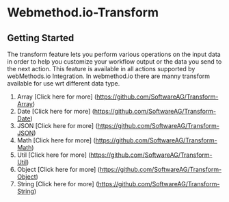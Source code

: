 # Webmethod.io-Transform
## Getting Started
The transform feature lets you perform various operations on the input data in order to help you customize your workflow output or the data you send to the next action. This feature is available in all actions supported by webMethods.io Integration. 
In webmethod.io there are manny transform available for use wrt different data type.
1. Array [Click here for more] (https://github.com/SoftwareAG/Transform-Array)
2. Date [Click here for more] (https://github.com/SoftwareAG/Transform-Date)
3. JSON [Click here for more] (https://github.com/SoftwareAG/Transform-JSON)
4. Math [Click here for more] (https://github.com/SoftwareAG/Transform-Math)
5. Util [Click here for more] (https://github.com/SoftwareAG/Transform-Util)
6. Object [Click here for more] (https://github.com/SoftwareAG/Transform-Object)
7. String [Click here for more] (https://github.com/SoftwareAG/Transform-String)
